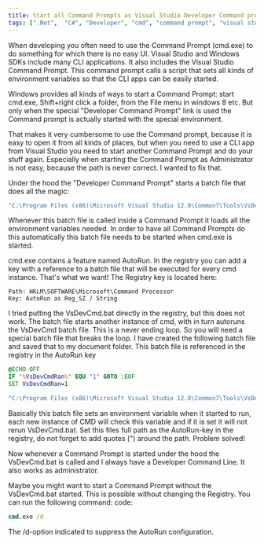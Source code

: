 ```yaml
---
title: Start all Command Prompts as Visual Studio Developer Command prompt
tags: [".Net",  "C#", "Developer", "cmd", "command prompt", "visual studio"]
---
```

When developing you often need to use the Command Prompt (cmd.exe) to do something for which there is no easy UI. Visual Studio and Windows SDKs include many CLI applications. It also includes the Visual Studio Command Prompt. This command prompt calls a script that sets all kinds of environment variables so that the CLI apps can be easily started.

Windows provides all kinds of ways to start a Command Prompt: start cmd.exe, Shift+right click a folder, from the File menu in windows 8 etc. But only when the special "Developer Command Prompt" link is used the Command prompt is actually started with the special environment.

That makes it very cumbersome to use the Command prompt, because it is easy to open it from all kinds of places, but when you need to use a CLI app from Visual Studio you need to start another Command Prompt and do your stuff again. Especially when starting the Command Prompt as Administrator is not easy, because the path is never correct. I wanted to fix that.
<!--more-->
Under the hood the "Developer Command Prompt" starts a batch file that does all the magic:

```cmd
"C:\Program Files (x86)\Microsoft Visual Studio 12.0\Common7\Tools\VsDevCmd.bat"
```

Whenever this batch file is called inside a Command Prompt it loads all the environment variables needed. In order to have all Command Prompts do this automatically this batch file needs to be started when cmd.exe is started.

cmd.exe contains a feature named AutoRun. In the registry you can add a key with a reference to a batch file that will be executed for every cmd instance. That's what we want! The Registry key is located here:

```
Path: HKLM\SOFTWARE\Microsoft\Command Processor
Key: AutoRun as Reg_SZ / String
```

I tried putting the VsDevCmd.bat directly in the registry, but this does not work. The batch file starts another instance of cmd, with in turn autoruns the VsDevCmd batch file. This is a never ending loop. So you will need a special batch file that breaks the loop. I have created the following batch file and saved that to my document folder. This batch file is referenced in the registry in the AutoRun key

```cmd
@ECHO OFF
IF "%VsDevCmdRan%" EQU "1" GOTO :EOF
SET VsDevCmdRan=1

"C:\Program Files (x86)\Microsoft Visual Studio 12.0\Common7\Tools\VsDevCmd.bat"
```

Basically this batch file sets an environment variable when it started to run, each new instance of CMD will check this variable and if it is set it will not rerun VsDevCmd.bat. Set this files full path as the AutoRun-key in the registry, do not forget to add quotes (") around the path. Problem solved!

Now whenever a Command Prompt is started under the hood the VsDevCmd.bat is called and I always have a Developer Command Line. It also works as administrator.

Maybe you might want to start a Command Prompt without the VsDevCmd.bat started. This is possible without changing the Registry. You can run the following command:
code:

```cmd
cmd.exe /d
```

The /d-option indicated to suppress the AutoRun configuration.